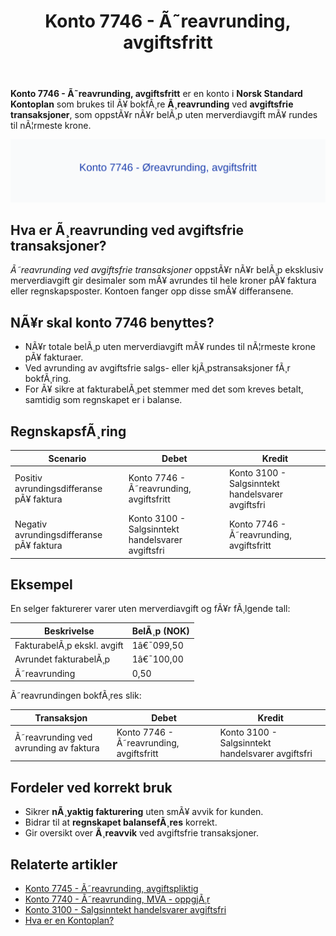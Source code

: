 ﻿---
title: "Konto 7746 - Ã˜reavrunding, avgiftsfritt"
meta_title: "7746-oreavrunding-avgiftsfritt"
meta_description: '**Konto 7746 - Ã˜reavrunding, avgiftsfritt** er en konto i **Norsk Standard Kontoplan** som brukes til Ã¥ bokfÃ¸re **Ã¸reavrunding** ved **avgiftsfrie transaksj...'
slug: 7746-oreavrunding-avgiftsfritt
type: blog
layout: pages/single
---

**Konto 7746 - Ã˜reavrunding, avgiftsfritt** er en konto i **Norsk Standard Kontoplan** som brukes til Ã¥ bokfÃ¸re **Ã¸reavrunding** ved **avgiftsfrie transaksjoner**, som oppstÃ¥r nÃ¥r belÃ¸p uten merverdiavgift mÃ¥ rundes til nÃ¦rmeste krone.

![Illustrasjon av konto 7746 Ã˜reavrunding, avgiftsfritt](7746-oreavrunding-avgiftsfritt-image.svg)

## Hva er Ã¸reavrunding ved avgiftsfrie transaksjoner?

*Ã˜reavrunding ved avgiftsfrie transaksjoner* oppstÃ¥r nÃ¥r belÃ¸p eksklusiv merverdiavgift gir desimaler som mÃ¥ avrundes til hele kroner pÃ¥ faktura eller regnskapsposter. Kontoen fanger opp disse smÃ¥ differansene.

## NÃ¥r skal konto 7746 benyttes?

* NÃ¥r totale belÃ¸p uten merverdiavgift mÃ¥ rundes til nÃ¦rmeste krone pÃ¥ fakturaer.
* Ved avrunding av avgiftsfrie salgs- eller kjÃ¸pstransaksjoner fÃ¸r bokfÃ¸ring.
* For Ã¥ sikre at fakturabelÃ¸pet stemmer med det som kreves betalt, samtidig som regnskapet er i balanse.

## RegnskapsfÃ¸ring

| Scenario                                    | Debet                                   | Kredit                                   |
|---------------------------------------------|-----------------------------------------|------------------------------------------|
| Positiv avrundingsdifferanse pÃ¥ faktura    | Konto 7746 - Ã˜reavrunding, avgiftsfritt | Konto 3100 - Salgsinntekt handelsvarer avgiftsfri |
| Negativ avrundingsdifferanse pÃ¥ faktura    | Konto 3100 - Salgsinntekt handelsvarer avgiftsfri | Konto 7746 - Ã˜reavrunding, avgiftsfritt |

## Eksempel

En selger fakturerer varer uten merverdiavgift og fÃ¥r fÃ¸lgende tall:

| Beskrivelse                  | BelÃ¸p (NOK) |
|------------------------------|-------------|
| FakturabelÃ¸p ekskl. avgift   | 1â€¯099,50    |
| Avrundet fakturabelÃ¸p        | 1â€¯100,00    |
| Ã˜reavrunding                 | 0,50        |

Ã˜reavrundingen bokfÃ¸res slik:

| Transaksjon                                 | Debet                                   | Kredit                                   |
|---------------------------------------------|-----------------------------------------|------------------------------------------|
| Ã˜reavrunding ved avrunding av faktura       | Konto 7746 - Ã˜reavrunding, avgiftsfritt | Konto 3100 - Salgsinntekt handelsvarer avgiftsfri |

## Fordeler ved korrekt bruk

* Sikrer **nÃ¸yaktig fakturering** uten smÃ¥ avvik for kunden.
* Bidrar til at **regnskapet balansefÃ¸res** korrekt.
* Gir oversikt over **Ã¸reavvik** ved avgiftsfrie transaksjoner.

## Relaterte artikler

* [Konto 7745 - Ã˜reavrunding, avgiftspliktig](/blogs/kontoplan/7745-oreavrunding-avgiftspliktig "Konto 7745 - Ã˜reavrunding, avgiftspliktig")
* [Konto 7740 - Ã˜reavrunding, MVA - oppgjÃ¸r](/blogs/kontoplan/7740-oreavrunding-mva-oppgjor "Konto 7740 - Ã˜reavrunding, MVA - oppgjÃ¸r")
* [Konto 3100 - Salgsinntekt handelsvarer avgiftsfri](/blogs/kontoplan/3100-salgsinntekt-handelsvarer-avgiftsfri "Konto 3100 - Salgsinntekt handelsvarer avgiftsfri")
* [Hva er en Kontoplan?](/blogs/regnskap/hva-er-kontoplan "Hva er en Kontoplan? Komplett Guide til Kontoplaner i Norsk Regnskap")

